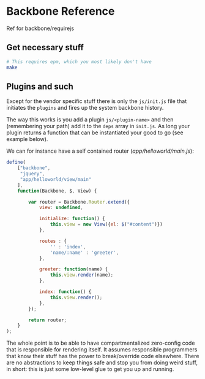 # Backbone Reference

Ref for backbone/requirejs

## Get necessary stuff

```bash
# This requires epm, which you most likely don't have
make
```

## Plugins and such

Except for the vendor specific stuff there is only the `js/init.js`
file that initiates the `plugins` and fires up the system backbone
history.

The way this works is you add a plugin `js/<plugin-name>` and then
(remembering your path) add it to the `deps` array in `init.js`.
As long your plugin returns a function that can be instantiated your
good to go (see example below).

We can for instance have a self contained router (_app/helloworld/main.js_):

```javascript
define(
	["backbone",
	 "jquery",
	 "app/helloworld/view/main"
	],
	function(Backbone, $, View) {

		var router = Backbone.Router.extend({
			view: undefined,

			initialize: function() {
				this.view = new View({el: $("#content")})
			},

			routes : {
				'' : 'index',
				'name/:name' : 'greeter',
			},

			greeter: function(name) {
				this.view.render(name);
			},

			index: function() {
				this.view.render();
			},
		});

		return router;
	}
);
```

The whole point is to be able to have compartmentalized zero-config
code that is responsible for rendering itself. It assumes responsible
programmers that know their stuff has the power to break/override
code elsewhere. There are no abstractions to keep things safe and stop
you from doing weird stuff, in short: this is just some low-level glue
to get you up and running.

